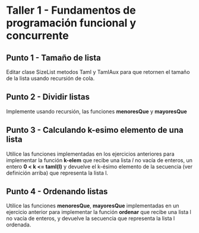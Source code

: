 # Taller 1  - Fundamentos de programación funcional y concurrente

## Punto 1 - Tamaño de lista

Editar clase SizeList metodos TamI y TamIAux para que retornen el tamaño de la lista usando recursión de cola.

## Punto 2 - Dividir listas

Implemente usando recursión, las funciones **menoresQue** y **mayoresQue**

## Punto 3 - Calculando k-esimo elemento de una lista

Utilice las funciones implementadas en los ejercicios anteriores para implementar la función **k-elem** que recibe una lista $l$ no vacía de enteros, un entero **0 < k <= tamI(l)** y devuelve el k-ésimo elemento de la secuencia (ver definición arriba) que representa la lista l.


## Punto 4 - Ordenando listas

Utilice las funciones **menoresQue**, **mayoresQue** implementadas en un ejercicio anterior para implementar la función **ordenar** que recibe una lista l no vacía de enteros,  y devuelve  la secuencia que representa la lista l ordenada.
